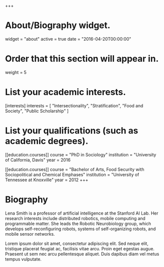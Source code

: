+++
# About/Biography widget.
widget = "about"
active = true
date = "2016-04-20T00:00:00"

# Order that this section will appear in.
weight = 5

# List your academic interests.
[interests]
  interests = [
    "Intersectionality",
    "Stratification",
    "Food and Society",
    "Public Scholarship"
  ]

# List your qualifications (such as academic degrees).
[[education.courses]]
  course = "PhD in Sociology"
  institution = "University of California, Davis"
  year = 2016

[[education.courses]]
  course = "Bachelor of Arts, Food Security with Sociopolitical and Chemical Emphases"
  institution = "University of Tennessee at Knoxville"
  year = 2012
+++

# Biography

Lena Smith is a professor of artificial intelligence at the Stanford AI Lab. Her research interests include distributed robotics, mobile computing and programmable matter. She leads the Robotic Neurobiology group, which develops self-reconfiguring robots, systems of self-organizing robots, and mobile sensor networks.

Lorem ipsum dolor sit amet, consectetur adipiscing elit. Sed neque elit, tristique placerat feugiat ac, facilisis vitae arcu. Proin eget egestas augue. Praesent ut sem nec arcu pellentesque aliquet. Duis dapibus diam vel metus tempus vulputate.

